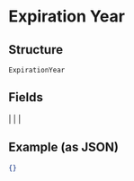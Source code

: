 
# Expiration Year

## Structure

`ExpirationYear`

## Fields

|  |
| 

## Example (as JSON)

```json
{}
```

